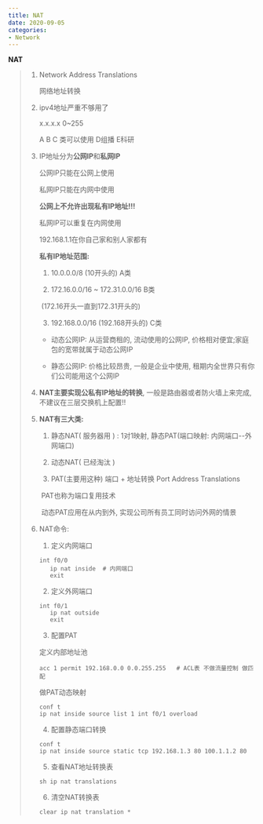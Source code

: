 ```yaml
---
title: NAT
date: 2020-09-05
categories:
- Network
---
```

**NAT**

> 1. Network Address Translations
>
>    网络地址转换
>
> 2. ipv4地址严重不够用了
>
>    x.x.x.x 0~255
>
>    A B C 类可以使用  D组播 E科研
>
> 3. IP地址分为**公网IP**和**私网IP**
>
>    公网IP只能在公网上使用
>
>    私网IP只能在内网中使用
>
>    **公网上不允许出现私有IP地址!!!**
>
>    私网IP可以重复在内网使用
>
>    192.168.1.1在你自己家和别人家都有
>
>    **私有IP地址范围:**
>
>    1) 10.0.0.0/8  (10开头的)   A类
>
>    2) 172.16.0.0/16 ~ 172.31.0.0/16    B类 
>
>    ​	(172.16开头一直到172.31开头的)
>
>    3) 192.168.0.0/16 (192.168开头的)  C类
>
>    * 动态公网IP: 从运营商租的, 流动使用的公网IP, 价格相对便宜;家庭包的宽带就属于动态公网IP
>
>    * 静态公网IP: 价格比较昂贵, 一般是企业中使用, 租期内全世界只有你们公司能用这个公网IP
>
> 4. **NAT主要实现公私有IP地址的转换**, 一般是路由器或者防火墙上来完成, 不建议在三层交换机上配置!!
>
> 5. **NAT有三大类:**
>
>    1) 静态NAT( 服务器用 ) : 1对1映射,  静态PAT(端口映射: 内网端口--外网端口)
>
>    2) 动态NAT( 已经淘汰 )
>
>    3) PAT(主要用这种)  端口 + 地址转换 Port Address Translations
>
>    ​	PAT也称为端口复用技术
>
>    ​	动态PAT应用在从内到外, 实现公司所有员工同时访问外网的情景
>
> 6. NAT命令:
>
>    1) 定义内网端口
>
>    ```
>    int f0/0
>    	ip nat inside  # 内网端口
>    	exit
>    ```
>
>    2) 定义外网端口
>
>    ```
>    int f0/1
>    	ip nat outside
>    	exit
>    ```
>
>    3) 配置PAT
>    
>    定义内部地址池
>    
>    ```
>    acc 1 permit 192.168.0.0 0.0.255.255   # ACL表 不做流量控制 做匹配
>    ```
>    
>    做PAT动态映射
>    
>    ```
>    conf t
>    ip nat inside source list 1 int f0/1 overload
>    ```
>    
>    4) 配置静态端口转换
>    
>    ```
>    conf t
>    ip nat inside source static tcp 192.168.1.3 80 100.1.1.2 80
>    ```
>    
>    5) 查看NAT地址转换表
>    
>    ```
>    sh ip nat translations
>    ```
>    
>    6) 清空NAT转换表
>    
>    ```
>    clear ip nat translation *
>    ```
>    
>    



